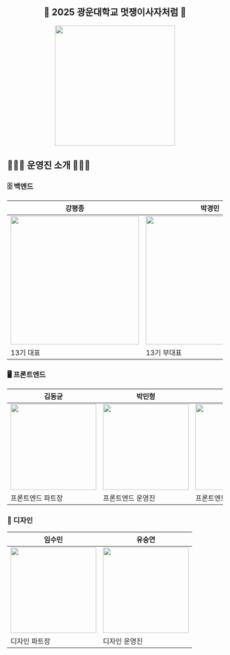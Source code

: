 <div align="center">
<h2>🦁 2025 광운대학교 멋쟁이사자처럼 🦁</h2>
<img src="https://github.com/LikeLion-Kwangwoon-Univ/.github/assets/103398790/256b974a-7897-4c84-aff5-516a4a150b4d" width="280px"/>
</div>

## 🙇🏻‍♂️ 운영진 소개 🙇🏻‍♀️

### 🗄️ 백엔드

| 강평종                                                                                                                              | 박경민                                                                                                                              | 오준혁                                                                                                                              | 조성찬                                                                                                                              |
| ----------------------------------------------------------------------------------------------------------------------------------- | ----------------------------------------------------------------------------------------------------------------------------------- | ----------------------------------------------------------------------------------------------------------------------------------- | ----------------------------------------------------------------------------------------------------------------------------------- |
| <img src="https://avatars.githubusercontent.com/u/123547179?v=4" width="300px"/> | <img src="https://avatars.githubusercontent.com/u/67535039?v=4" width="300px"/> | <img src="https://avatars.githubusercontent.com/u/85744887?v=4" width="300px"/> | <img src="https://avatars.githubusercontent.com/u/104700245?v=4" width="300px"/> |
| 13기 대표                                                                                                                           | 13기 부대표                                                                                                                | 백엔드 파트장                                                                                                                | 백엔드 운영진                                                                                                                |

### 🖥️ 프론트엔드

| 김동균                                                                                                                              | 박민형                                                                                                                              | 고은빈                                                                                                                              |
| ----------------------------------------------------------------------------------------------------------------------------------- | ----------------------------------------------------------------------------------------------------------------------------------- | ----------------------------------------------------------------------------------------------------------------------------------- |
| <img src="https://avatars.githubusercontent.com/u/104538667?v=4" width="200px"/> | <img src="https://avatars.githubusercontent.com/u/105710796?v=4" width="200px"/> | <img src="https://avatars.githubusercontent.com/u/176227656?v=4" width="200px"/> |
| 프론트엔드 파트장                                                                                                            | 프론트엔드 운영진                                                                                                             | 프론트엔드 운영진                                                                                                             |

### 🎨 디자인


| 임수민                                                                                                                              | 유승연                                                                                                                              |
| ----------------------------------------------------------------------------------------------------------------------------------- | ----------------------------------------------------------------------------------------------------------------------------------- |
| <img src="https://github.com/LikeLion-Kwangwoon-Univ/.github/assets/103398790/256b974a-7897-4c84-aff5-516a4a150b4d" width="200px"/> | <img src="https://github.com/LikeLion-Kwangwoon-Univ/.github/assets/103398790/256b974a-7897-4c84-aff5-516a4a150b4d" width="200px"/> |
| 디자인 파트장                                                                                                            | 디자인 운영진                                                                                                            |
